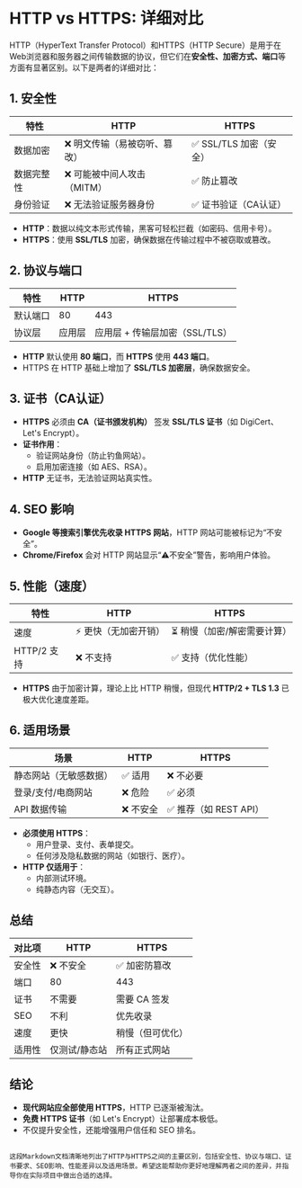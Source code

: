 # HTTP vs HTTPS: 详细对比

HTTP（HyperText Transfer Protocol）和HTTPS（HTTP Secure）是用于在Web浏览器和服务器之间传输数据的协议，但它们在**安全性、加密方式、端口**等方面有显著区别。以下是两者的详细对比：

## 1. 安全性

| 特性 | HTTP | HTTPS |
| --- | --- | --- |
| 数据加密 | ❌ 明文传输（易被窃听、篡改） | ✅ SSL/TLS 加密（安全） |
| 数据完整性 | ❌ 可能被中间人攻击（MITM） | ✅ 防止篡改 |
| 身份验证 | ❌ 无法验证服务器身份 | ✅ 证书验证（CA认证） |

- **HTTP**：数据以纯文本形式传输，黑客可轻松拦截（如密码、信用卡号）。
- **HTTPS**：使用 **SSL/TLS** 加密，确保数据在传输过程中不被窃取或篡改。

## 2. 协议与端口

| 特性 | HTTP | HTTPS |
| --- | --- | --- |
| 默认端口 | 80 | 443 |
| 协议层 | 应用层 | 应用层 + 传输层加密（SSL/TLS） |

- **HTTP** 默认使用 **80 端口**，而 **HTTPS** 使用 **443 端口**。
- HTTPS 在 HTTP 基础上增加了 **SSL/TLS 加密层**，确保数据安全。

## 3. 证书（CA认证）

- **HTTPS** 必须由 **CA（证书颁发机构）** 签发 **SSL/TLS 证书**（如 DigiCert、Let's Encrypt）。
- **证书作用**：
  - 验证网站身份（防止钓鱼网站）。
  - 启用加密连接（如 AES、RSA）。
- **HTTP** 无证书，无法验证网站真实性。

## 4. SEO 影响

- **Google 等搜索引擎优先收录 HTTPS 网站**，HTTP 网站可能被标记为“不安全”。
- **Chrome/Firefox** 会对 HTTP 网站显示“⚠️不安全”警告，影响用户体验。

## 5. 性能（速度）

| 特性 | HTTP | HTTPS |
| --- | --- | --- |
| 速度 | ⚡ 更快（无加密开销） | ⏳ 稍慢（加密/解密需要计算） |
| HTTP/2 支持 | ❌ 不支持 | ✅ 支持（优化性能） |

- **HTTPS** 由于加密计算，理论上比 HTTP 稍慢，但现代 **HTTP/2 + TLS 1.3** 已极大优化速度差距。

## 6. 适用场景

| 场景 | HTTP | HTTPS |
| --- | --- | --- |
| 静态网站（无敏感数据） | ✅ 适用 | ❌ 不必要 |
| 登录/支付/电商网站 | ❌ 危险 | ✅ 必须 |
| API 数据传输 | ❌ 不安全 | ✅ 推荐（如 REST API） |

- **必须使用 HTTPS**：
  - 用户登录、支付、表单提交。
  - 任何涉及隐私数据的网站（如银行、医疗）。
- **HTTP 仅适用于**：
  - 内部测试环境。
  - 纯静态内容（无交互）。

## 总结

| 对比项 | HTTP | HTTPS |
| --- | --- | --- |
| 安全性 | ❌ 不安全 | ✅ 加密防篡改 |
| 端口 | 80 | 443 |
| 证书 | 不需要 | 需要 CA 签发 |
| SEO | 不利 | 优先收录 |
| 速度 | 更快 | 稍慢（但可优化） |
| 适用性 | 仅测试/静态站 | 所有正式网站 |

## 结论

- **现代网站应全部使用 HTTPS**，HTTP 已逐渐被淘汰。
- **免费 HTTPS 证书**（如 Let's Encrypt）让部署成本极低。
- 不仅提升安全性，还能增强用户信任和 SEO 排名。
```

这段Markdown文档清晰地列出了HTTP与HTTPS之间的主要区别，包括安全性、协议与端口、证书要求、SEO影响、性能差异以及适用场景。希望这能帮助你更好地理解两者之间的差异，并指导你在实际项目中做出合适的选择。
